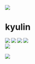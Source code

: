 <img src="https://capsule-render.vercel.app/api?type=waving&color=random&height=200&section=header&text=Hello,%20World!&fontSize=90" />

# kyulin
<div align="left">
	<img src="https://img.shields.io/badge/Notion-000000?style=flat&logo=Notion&logoColor=white" />
	<img src="https://img.shields.io/badge/Java-007396?style=flat&logo=Java&logoColor=white" />
	<img src="https://img.shields.io/badge/MariaDB-003545?style=flat&logo=MariaDB&logoColor=white" />
  <img src="https://img.shields.io/badge/Oracle-F80000?style=flat&logo=Oracle&logoColor=white" />
</div>
<img src="https://github-readme-stats.vercel.app/api/top-langs/?username=kyulin-Kim&layout=compact"><br><br>
<img src="https://github-readme-stats.vercel.app/api?username=kyulin-Kim&show_icons=true">
<!--
**kyulin-Kim/kyulin-Kim** is a ✨ _special_ ✨ repository because its `README.md` (this file) appears on your GitHub profile.

Here are some ideas to get you started:

- 🔭 I’m currently working on ...
- 🌱 I’m currently learning ...
- 👯 I’m looking to collaborate on ...
- 🤔 I’m looking for help with ...
- 💬 Ask me about ...
- 📫 How to reach me: ...
- 😄 Pronouns: ...
- ⚡ Fun fact: ...
-->
